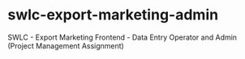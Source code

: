 # swlc-export-marketing-admin
SWLC - Export Marketing Frontend - Data Entry Operator and Admin (Project Management Assignment)
